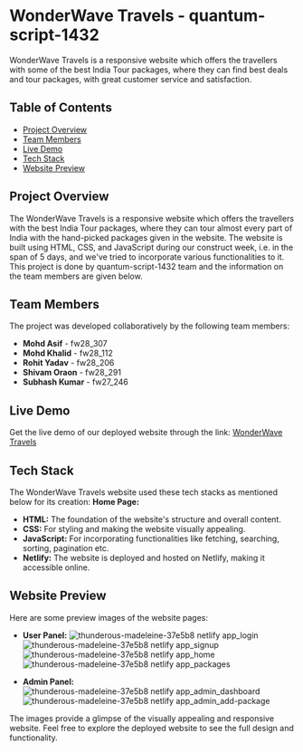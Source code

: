# WonderWave Travels - quantum-script-1432
WonderWave Travels is a responsive website which offers the travellers with some of the best India Tour packages, where they can find best deals and tour packages, with great customer service and satisfaction.

## Table of Contents
- [Project Overview](#project-overview)
- [Team Members](#team-members)
- [Live Demo](#live-demo)
- [Tech Stack](#tech-stack)
- [Website Preview](#website-preview)

## Project Overview
The WonderWave Travels is a responsive website which offers the travellers with the best India Tour packages, where they can tour almost every part of India with the hand-picked packages given in the website. The website is built using HTML, CSS, and JavaScript during our construct week, i.e. in the span of 5 days, and we've tried to incorporate various functionalities to it. This project is done by quantum-script-1432 team and the information on the team members are given below.

## Team Members
The project was developed collaboratively by the following team members:

- **Mohd Asif** -  fw28_307
- **Mohd Khalid** -  fw28_112
- **Rohit Yadav** -  fw28_206
- **Shivam Oraon** -  fw28_291
- **Subhash Kumar** - fw27_246

## Live Demo
Get the live demo of our deployed website through the link: [WonderWave Travels](https://wonderwave-travels.vercel.app/)

## Tech Stack
The WonderWave Travels website used these tech stacks as mentioned below for its creation:
**Home Page:**

- **HTML:** The foundation of the website's structure and overall content.
- **CSS:** For styling and making the website visually appealing.
- **JavaScript:** For incorporating functionalities like fetching, searching, sorting, pagination etc.
- **Netlify:** The website is deployed and hosted on Netlify, making it accessible online.

## Website Preview
Here are some preview images of the website pages:
- **User Panel:**
![thunderous-madeleine-37e5b8 netlify app_login](https://github.com/OraonShivam21/quantum-script-1432/assets/138677528/61213e7e-62ea-457e-86f1-6337be5aaa58)
![thunderous-madeleine-37e5b8 netlify app_signup](https://github.com/OraonShivam21/quantum-script-1432/assets/138677528/07af6550-4789-45d0-a15c-008cfe6860df)
![thunderous-madeleine-37e5b8 netlify app_home](https://github.com/OraonShivam21/quantum-script-1432/assets/138677528/2fbcf00b-ed08-45f1-9e24-ec938cc31104)
![thunderous-madeleine-37e5b8 netlify app_packages](https://github.com/OraonShivam21/quantum-script-1432/assets/138677528/2353d681-67d6-4fa8-a854-ace0771fb7e3)

- **Admin Panel:**
![thunderous-madeleine-37e5b8 netlify app_admin_dashboard](https://github.com/OraonShivam21/quantum-script-1432/assets/138677528/1cb32541-1a28-4f0a-9242-d860f43ad84b)
![thunderous-madeleine-37e5b8 netlify app_admin_add-package](https://github.com/OraonShivam21/quantum-script-1432/assets/138677528/fcbe1ce4-d624-47af-82b3-09d7f83f4ad4)




The images provide a glimpse of the visually appealing and responsive website. Feel free to explore the deployed website to see the full design and functionality.
